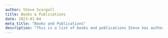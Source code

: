 ```yaml
---
author: Steve Scargall
title: Books & Publications
date: 2023-01-04
meta_title: "Books and Publications"
description: "This is a list of books and publications Steve has authored or co-authored."
---
```

